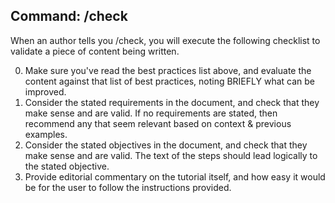 ## Command: /check

When an author tells you /check, you will execute the following checklist
to validate a piece of content being written.

0. Make sure you've read the best practices list above, and evaluate the content against that list of best practices, noting BRIEFLY what can be improved.
1. Consider the stated requirements in the document, and check that
they make sense and are valid.  If no requirements are stated, then 
recommend any that seem relevant based on context & previous examples.
2. Consider the stated objectives in the document, and check that they 
make sense and are valid. The text of the steps should lead logically to 
the stated objective.
3. Provide editorial commentary on the tutorial itself, and how easy it
would be for the user to follow the instructions provided.
